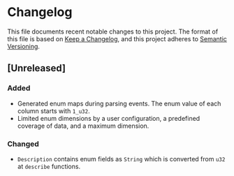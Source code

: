 # Changelog

This file documents recent notable changes to this project. The format of this
file is based on [Keep a Changelog](https://keepachangelog.com/en/1.0.0/), and
this project adheres to [Semantic
Versioning](https://semver.org/spec/v2.0.0.html).

## [Unreleased]

### Added

- Generated enum maps during parsing events. The enum value of each column starts with `1_u32`.
- Limited enum dimensions by a user configuration, a predefined coverage of data, and a maximum dimension.

### Changed

- `Description` contains enum fields as `String` which is converted from `u32` at `describe` functions. 
